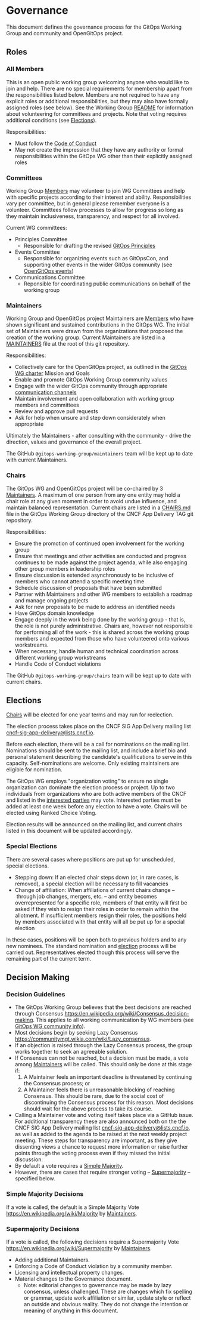 # Governance

This document defines the governance process for the GitOps Working Group and community and OpenGitOps project.

## Roles

### All Members

This is an open public working group welcoming anyone who would like to join and help.
There are no special requirements for membership apart from the responsibilities listed  below.
Members are not required to have any explicit roles or additional responsibilities, but they may also have formally assigned roles (see below).
See the Working Group [README](README.md) for information about volunteering for committees and projects.
Note that voting requires additional conditions (see [Elections](#elections)).

Responsibilities:

- Must follow the [Code of Conduct](https://github.com/open-gitops/.github/blob/main/CODE_OF_CONDUCT.md)
- May not create the impression that they have any authority or formal responsibilities within the GitOps WG other than their explicitly assigned roles

### Committees

Working Group [Members](#all-members) may volunteer to join WG Committees and help with specific projects according to their interest and ability.
Responsibilities vary per committee, but in general please remember everyone is a volunteer.
Committees follow processes to allow for progress so long as they maintain inclusiveness, transparency, and respect for all involved.

Current WG committees:

- Principles Committee
  - Responsible for drafting the revised [GitOps Principles](https://github.com/open-gitops/documents)
- Events Committee
  - Responsible for organizing events such as GitOpsCon, and supporting other events in the wider GitOps community (see [OpenGitOps events](https://opengitops.dev/events))
- Communications Committee
  - Reponsible for coordinating public communications on behalf of the working group

### Maintainers

Working Group and OpenGitOps project Maintainers are [Members](#all-members) who have shown significant and sustained contributions in the GitOps WG.
The initial set of Maintainers were drawn from the organizations that proposed the creation of the working group.
Current Maintainers are listed in a [MAINTAINERS](./MAINTAINERS) file at the root of this git repository.

Responsibilities:

- Collectively care for the OpenGitOps project, as outlined in the [GitOps WG charter](https://github.com/cncf/tag-app-delivery/blob/main/gitops-wg/charter.md) Mission and Goals
- Enable and promote GitOps Working Group community values
- Engage with the wider GitOps community through appropriate [communication channels](https://github.com/cncf/tag-app-delivery/blob/main/gitops-wg/README.md#community)
- Maintain involvement and open collaboration with working group members and committees
- Review and approve pull requests
- Ask for help when unsure and step down considerately when appropriate

Ultimately the Maintainers - after consulting with the community - drive the direction, values and governance of the overall project.

The GitHub `@gitops-working-group/maintainers` team will be kept up to date with current Maintainers.

### Chairs

The GitOps WG and OpenGitOps project will be co-chaired by 3 [Maintainers](#maintainers).
A maximum of one person from any one entity may hold a chair role at any given moment in order to avoid undue influence, and maintain balanced representation.
Current chairs are listed in a [CHAIRS.md](https://github.com/cncf/tag-app-delivery/blob/main/gitops-wg/CHAIRS.md) file in the GitOps Working Group directory of the CNCF App Delivery TAG git repository.

Responsibilities:

- Ensure the promotion of continued open involvement for the working group
- Ensure that meetings and other activities are conducted and progress continues to be made against the project agenda, while also engaging other group members in leadership roles
- Ensure discussion is extended asynchronously to be inclusive of members who cannot attend a specific meeting time
- Schedule discussion of proposals that have been submitted
- Partner with Maintainers and other WG members to establish a roadmap and manage ongoing projects
- Ask for new proposals to be made to address an identified needs
- Have GitOps domain knowledge
- Engage deeply in the work being done by the working group - that is, the role is not purely administrative.
  Chairs are, however not responsible for performing all of the work - this is shared across the working group members and expected from those who have volunteered onto various workstreams.
- When necessary, handle human and technical coordination across different working group workstreams
- Handle Code of Conduct violations

The GitHub `@gitops-working-group/chairs` team will be kept up to date with current chairs.

## Elections

[Chairs](#chairs) will be elected for one year terms and may run for reelection.

The election process takes place on the CNCF SIG App Delivery mailing list <cncf-sig-app-delivery@lists.cncf.io>.

Before each election, there will be a call for nominations on the mailing list.
Nominations should be sent to the mailing list, and include a brief bio and personal statement describing the candidate's qualifications to serve in this capacity.
Self-nominations are welcome. Only existing maintainers are eligible for nomination.

The GitOps WG employs "organization voting" to ensure no single organization can dominate the election process or project.
Up to two individuals from organizations who are both active members of the CNCF and listed in the [interested parties](https://github.com/cncf/tag-app-delivery/blob/main/gitops-wg/interested-parties.md) may vote.
Interested parties must be added at least one week before any election to have a vote.
Chairs will be elected using Ranked Choice Voting.

Election results will be announced on the mailing list, and current chairs listed in this document will be updated accordingly.

### Special Elections

There are several cases where positions are put up for unscheduled, special elections.

- Stepping down: If an elected chair steps down (or, in rare cases, is removed), a special election will be necessary to fill vacancies
- Change of affiliation: When affiliations of current chairs change – through job changes, mergers, etc. – and entity becomes overrepresented for a specific role, members of that entity will first be asked if they wish to resign their roles in order to remain within the allotment.
  If insufficient members resign their roles, the positions held by members associated with that entity will all be put up for a special election

In these cases, positions will be open both to previous holders and to any new nominees.
The standard nomination and [election](#elections) process will be carried out.
Representatives elected though this process will serve the remaining part of the current term.

## Decision Making

### Decision Guidelines

- The GitOps Working Group believes that the best decisions are reached through Consensus <https://en.wikipedia.org/wiki/Consensus_decision-making>.
  This applies to all working communication by WG members (see [GitOps WG community info](https://github.com/cncf/tag-app-delivery/blob/main/gitops-wg/README.md#community)).
- Most decisions begin by seeking Lazy Consensus <https://communitymgt.wikia.com/wiki/Lazy_consensus>.
- If an objection is raised through the Lazy Consensus process, the group works together to seek an agreeable solution.
- If Consensus can not be reached, but a decision must be made, a vote among [Maintainers](#maintainers) will be called.
  This should only be done at this stage if:
  1. A Maintainer feels an important deadline is threatened by continuing the Consensus process; or
  2. A Maintainer feels there is unreasonable blocking of reaching Consensus.
      This should be rare, due to the social cost of discontinuing the Consensus process for this reason.
      Most decisions should wait for the above process to take its course.
- Calling a Maintainer vote and voting itself takes place via a GitHub issue.
  For additional transparency these are also announced both on the the CNCF SIG App Delivery mailing list <cncf-sig-app-delivery@lists.cncf.io>,
  as well as added to the agenda to be raised at the next weekly project meeting.
  These steps for transparency are important, as they give dissenting views a chance to request more information or raise further points through the voting process even if they missed the initial discussion.
- By default a vote requires a [Simple Majority](#simple-majority-decisions).
- However, there are cases that require stronger voting – [Supermajority](#supermajority-decisions) – specified below.

### Simple Majority Decisions

If a vote is called, the default is a Simple Majority Vote <https://en.wikipedia.org/wiki/Majority> by [Maintainers](#maintainers).

### Supermajority Decisions

If a vote is called, the following decisions require a Supermajority Vote <https://en.wikipedia.org/wiki/Supermajority> by [Maintainers](#maintainers).

- Adding additional Maintainers.
- Enforcing a Code of Conduct violation by a community member.
- Licensing and intellectual property changes.
- Material changes to the Governance document.
  - Note: editorial changes to governance may be made by lazy consensus, unless challenged.
    These are changes which fix spelling or grammar, update work affiliation or similar, update style or reflect an outside and obvious reality.
    They do not change the intention or meaning of anything in this document.
